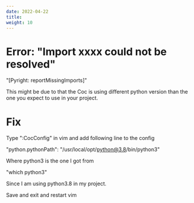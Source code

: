 ```yaml
---
date: 2022-04-22
title: 
weight: 10
---
```


# Error: "Import xxxx could not be resolved"

"[Pyright: reportMissingImports]"

This might be due to that the Coc is using different python version than the
one you expect to use in your project.

# Fix

Type ":CocConfig" in vim and add following line to the config

"python.pythonPath": "/usr/local/opt/python@3.8/bin/python3"

Where python3 is the one I got from 

"which python3"

Since I am using python3.8 in my project.

Save and exit and restart vim
